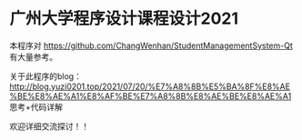 # 广州大学程序设计课程设计2021
本程序对 https://github.com/ChangWenhan/StudentManagementSystem-Qt 有大量参考。

关于此程序的blog：http://blog.yuzi0201.top/2021/07/20/%E7%A8%8B%E5%BA%8F%E8%AE%BE%E8%AE%A1%E8%AF%BE%E7%A8%8B%E8%AE%BE%E8%AE%A1
思考+代码详解

欢迎详细交流探讨！！
